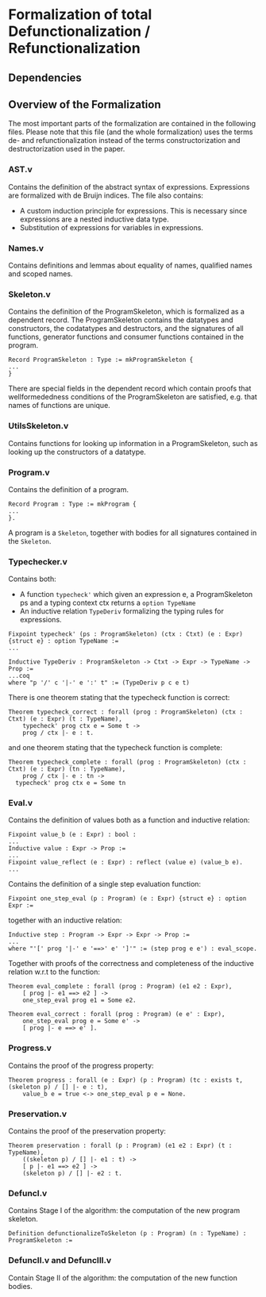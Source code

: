 # Formalization of total Defunctionalization / Refunctionalization

## Dependencies


## Overview of the Formalization

The most important parts of the formalization are contained in the following files.
Please note that this file (and the whole formalization) uses the terms de- and
refunctionalization instead of the terms constructorization and
destructorization used in the paper.

### AST.v

Contains the definition of the abstract syntax of expressions.
Expressions are formalized with de Bruijn indices.
The file also contains:
- A custom induction principle for expressions. This is necessary since expressions are a nested inductive data type.
- Substitution of expressions for variables in expressions.

### Names.v

Contains definitions and lemmas about equality of names, qualified names and scoped names.

### Skeleton.v

Contains the definition of the ProgramSkeleton, which is formalized as a dependent record.
The ProgramSkeleton contains the datatypes and constructors, the codatatypes and destructors, and the signatures of all
functions, generator functions and consumer functions contained in the program.

```coq
Record ProgramSkeleton : Type := mkProgramSkeleton {
...
}
```

There are special fields in the dependent record which contain proofs that wellformededness conditions of the ProgramSkeleton are
satisfied, e.g. that names of functions are unique.

### UtilsSkeleton.v

Contains functions for looking up information in a ProgramSkeleton, such as looking up the constructors of a datatype.

### Program.v

Contains the definition of a program.

```coq
Record Program : Type := mkProgram {
...
}.
```

A program is a `Skeleton`, together with bodies for all signatures contained in the `Skeleton`.

### Typechecker.v

Contains both:

- A function `typecheck'` which given an expression e, a ProgramSkeleton ps and a typing context ctx returns a `option TypeName`
- An inductive relation `TypeDeriv` formalizing the typing rules for expressions.

```coq
Fixpoint typecheck' (ps : ProgramSkeleton) (ctx : Ctxt) (e : Expr) {struct e} : option TypeName :=
...

Inductive TypeDeriv : ProgramSkeleton -> Ctxt -> Expr -> TypeName -> Prop :=
...coq
where "p '/' c '|-' e ':' t" := (TypeDeriv p c e t)
```

There is one theorem stating that the typecheck function is correct:

```coq
Theorem typecheck_correct : forall (prog : ProgramSkeleton) (ctx : Ctxt) (e : Expr) (t : TypeName),
    typecheck' prog ctx e = Some t ->
    prog / ctx |- e : t.
```

and one theorem stating that the typecheck function is complete:

```coq
Theorem typecheck_complete : forall (prog : ProgramSkeleton) (ctx : Ctxt) (e : Expr) (tn : TypeName),
    prog / ctx |- e : tn ->
  typecheck' prog ctx e = Some tn
```

### Eval.v

Contains the definition of values both as a function and inductive relation:

```coq
Fixpoint value_b (e : Expr) : bool :
...
Inductive value : Expr -> Prop :=
...
Fixpoint value_reflect (e : Expr) : reflect (value e) (value_b e).
...
```

Contains the definition of a single step evaluation function:

```coq
Fixpoint one_step_eval (p : Program) (e : Expr) {struct e} : option Expr :=
```

together with an inductive relation:

```coq
Inductive step : Program -> Expr -> Expr -> Prop :=
...
where "'[' prog '|-' e '==>' e' ']'" := (step prog e e') : eval_scope.
```

Together with proofs of the correctness and completeness of the inductive relation w.r.t to the
function:

```coq
Theorem eval_complete : forall (prog : Program) (e1 e2 : Expr),
    [ prog |- e1 ==> e2 ] ->
    one_step_eval prog e1 = Some e2.
	
Theorem eval_correct : forall (prog : Program) (e e' : Expr),
    one_step_eval prog e = Some e' ->
    [ prog |- e ==> e' ].
```

### Progress.v

Contains the proof of the progress property:

```coq
Theorem progress : forall (e : Expr) (p : Program) (tc : exists t, (skeleton p) / [] |- e : t),
    value_b e = true <-> one_step_eval p e = None.
```

### Preservation.v

Contains the proof of the preservation property:

```coq
Theorem preservation : forall (p : Program) (e1 e2 : Expr) (t : TypeName),
    ((skeleton p) / [] |- e1 : t) ->
    [ p |- e1 ==> e2 ] ->
    (skeleton p) / [] |- e2 : t.
```

### DefuncI.v

Contains Stage I of the algorithm: the computation of the new program skeleton.

```coq
Definition defunctionalizeToSkeleton (p : Program) (n : TypeName) : ProgramSkeleton :=
```

### DefuncII.v and DefuncIII.v

Contain Stage II of the algorithm: the computation of the new function bodies.
